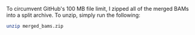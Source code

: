 To circumvent GitHub's 100 MB file limit, I zipped all of the merged BAMs into a split archive. To unzip, simply run the following:

```bash
unzip merged_bams.zip
```
